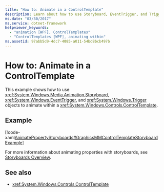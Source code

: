 ```yaml
---
title: "How to: Animate in a ControlTemplate"
description: Learn about how to use Storyboard, EventTrigger, and Trigger objects to animate within a ControlTemplate.
ms.date: "03/30/2017"
ms.service: dotnet-framework
helpviewer_keywords: 
  - "animation [WPF], ControlTemplates"
  - "ControlTemplates [WPF], animating within"
ms.assetid: 97abb5d9-4dc7-4085-a011-54bd8bcb497b
---
```

# How to: Animate in a ControlTemplate

This example shows how to use <xref:System.Windows.Media.Animation.Storyboard>, <xref:System.Windows.EventTrigger>, and <xref:System.Windows.Trigger> objects to animate within a <xref:System.Windows.Controls.ControlTemplate>.

## Example

[!code-xaml[AnimatePropertyStoryboards#GraphicsMMControlTemplateStoryboardExample](~/samples/snippets/xaml/VS_Snippets_Wpf/AnimatePropertyStoryboards/XAML/ControlTemplateStoryboardExample.xaml#graphicsmmcontroltemplatestoryboardexample)]

For more information about animating properties with storyboards, see [Storyboards Overview](storyboards-overview.md).

## See also

- <xref:System.Windows.Controls.ControlTemplate>
